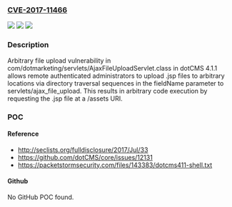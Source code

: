 ### [CVE-2017-11466](https://cve.mitre.org/cgi-bin/cvename.cgi?name=CVE-2017-11466)
![](https://img.shields.io/static/v1?label=Product&message=n%2Fa&color=blue)
![](https://img.shields.io/static/v1?label=Version&message=n%2Fa&color=blue)
![](https://img.shields.io/static/v1?label=Vulnerability&message=n%2Fa&color=brighgreen)

### Description

Arbitrary file upload vulnerability in com/dotmarketing/servlets/AjaxFileUploadServlet.class in dotCMS 4.1.1 allows remote authenticated administrators to upload .jsp files to arbitrary locations via directory traversal sequences in the fieldName parameter to servlets/ajax_file_upload. This results in arbitrary code execution by requesting the .jsp file at a /assets URI.

### POC

#### Reference
- http://seclists.org/fulldisclosure/2017/Jul/33
- https://github.com/dotCMS/core/issues/12131
- https://packetstormsecurity.com/files/143383/dotcms411-shell.txt

#### Github
No GitHub POC found.

